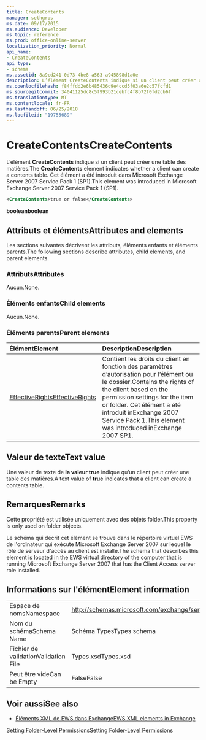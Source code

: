 ```yaml
---
title: CreateContents
manager: sethgros
ms.date: 09/17/2015
ms.audience: Developer
ms.topic: reference
ms.prod: office-online-server
localization_priority: Normal
api_name:
- CreateContents
api_type:
- schema
ms.assetid: 8a9cd241-0d73-4be8-a563-a945898d1a0e
description: L’élément CreateContents indique si un client peut créer une table des matières. Cet élément a été introduit dans Microsoft Exchange Server 2007 Service Pack 1 (SP1).
ms.openlocfilehash: f84ffdd2e6b485436d9e4ccd5f03a6e2c57fcfd1
ms.sourcegitcommit: 34041125dc8c5f993b21cebfc4f8b72f0fd2cb6f
ms.translationtype: MT
ms.contentlocale: fr-FR
ms.lasthandoff: 06/25/2018
ms.locfileid: "19755689"
---
```

# <a name="createcontents"></a><span data-ttu-id="70424-104">CreateContents</span><span class="sxs-lookup"><span data-stu-id="70424-104">CreateContents</span></span>

<span data-ttu-id="70424-105">L’élément **CreateContents** indique si un client peut créer une table des matières.</span><span class="sxs-lookup"><span data-stu-id="70424-105">The **CreateContents** element indicates whether a client can create a contents table.</span></span> <span data-ttu-id="70424-106">Cet élément a été introduit dans Microsoft Exchange Server 2007 Service Pack 1 (SP1).</span><span class="sxs-lookup"><span data-stu-id="70424-106">This element was introduced in Microsoft Exchange Server 2007 Service Pack 1 (SP1).</span></span> 
  
```xml
<CreateContents>true or false</CreateContents>
```

 <span data-ttu-id="70424-107">**boolean**</span><span class="sxs-lookup"><span data-stu-id="70424-107">**boolean**</span></span>
## <a name="attributes-and-elements"></a><span data-ttu-id="70424-108">Attributs et éléments</span><span class="sxs-lookup"><span data-stu-id="70424-108">Attributes and elements</span></span>

<span data-ttu-id="70424-109">Les sections suivantes décrivent les attributs, éléments enfants et éléments parents.</span><span class="sxs-lookup"><span data-stu-id="70424-109">The following sections describe attributes, child elements, and parent elements.</span></span>
  
### <a name="attributes"></a><span data-ttu-id="70424-110">Attributs</span><span class="sxs-lookup"><span data-stu-id="70424-110">Attributes</span></span>

<span data-ttu-id="70424-111">Aucun.</span><span class="sxs-lookup"><span data-stu-id="70424-111">None.</span></span>
  
### <a name="child-elements"></a><span data-ttu-id="70424-112">Éléments enfants</span><span class="sxs-lookup"><span data-stu-id="70424-112">Child elements</span></span>

<span data-ttu-id="70424-113">Aucun.</span><span class="sxs-lookup"><span data-stu-id="70424-113">None.</span></span>
  
### <a name="parent-elements"></a><span data-ttu-id="70424-114">Éléments parents</span><span class="sxs-lookup"><span data-stu-id="70424-114">Parent elements</span></span>

|<span data-ttu-id="70424-115">**Élément**</span><span class="sxs-lookup"><span data-stu-id="70424-115">**Element**</span></span>|<span data-ttu-id="70424-116">**Description**</span><span class="sxs-lookup"><span data-stu-id="70424-116">**Description**</span></span>|
|:-----|:-----|
|[<span data-ttu-id="70424-117">EffectiveRights</span><span class="sxs-lookup"><span data-stu-id="70424-117">EffectiveRights</span></span>](effectiverights.md) <br/> |<span data-ttu-id="70424-118">Contient les droits du client en fonction des paramètres d’autorisation pour l’élément ou le dossier.</span><span class="sxs-lookup"><span data-stu-id="70424-118">Contains the rights of the client based on the permission settings for the item or folder.</span></span> <span data-ttu-id="70424-119">Cet élément a été introduit inExchange 2007 Service Pack 1.</span><span class="sxs-lookup"><span data-stu-id="70424-119">This element was introduced inExchange 2007 SP1.</span></span>  <br/> |
   
## <a name="text-value"></a><span data-ttu-id="70424-120">Valeur de texte</span><span class="sxs-lookup"><span data-stu-id="70424-120">Text value</span></span>

<span data-ttu-id="70424-121">Une valeur de texte de **la valeur true** indique qu’un client peut créer une table des matières.</span><span class="sxs-lookup"><span data-stu-id="70424-121">A text value of **true** indicates that a client can create a contents table.</span></span> 
  
## <a name="remarks"></a><span data-ttu-id="70424-122">Remarques</span><span class="sxs-lookup"><span data-stu-id="70424-122">Remarks</span></span>

<span data-ttu-id="70424-123">Cette propriété est utilisée uniquement avec des objets folder.</span><span class="sxs-lookup"><span data-stu-id="70424-123">This property is only used on folder objects.</span></span>
  
<span data-ttu-id="70424-124">Le schéma qui décrit cet élément se trouve dans le répertoire virtuel EWS de l'ordinateur qui exécute Microsoft Exchange Server 2007 sur lequel le rôle de serveur d'accès au client est installé.</span><span class="sxs-lookup"><span data-stu-id="70424-124">The schema that describes this element is located in the EWS virtual directory of the computer that is running Microsoft Exchange Server 2007 that has the Client Access server role installed.</span></span>
  
## <a name="element-information"></a><span data-ttu-id="70424-125">Informations sur l'élément</span><span class="sxs-lookup"><span data-stu-id="70424-125">Element information</span></span>

|||
|:-----|:-----|
|<span data-ttu-id="70424-126">Espace de noms</span><span class="sxs-lookup"><span data-stu-id="70424-126">Namespace</span></span>  <br/> |http://schemas.microsoft.com/exchange/services/2006/types  <br/> |
|<span data-ttu-id="70424-127">Nom du schéma</span><span class="sxs-lookup"><span data-stu-id="70424-127">Schema Name</span></span>  <br/> |<span data-ttu-id="70424-128">Schéma Types</span><span class="sxs-lookup"><span data-stu-id="70424-128">Types schema</span></span>  <br/> |
|<span data-ttu-id="70424-129">Fichier de validation</span><span class="sxs-lookup"><span data-stu-id="70424-129">Validation File</span></span>  <br/> |<span data-ttu-id="70424-130">Types.xsd</span><span class="sxs-lookup"><span data-stu-id="70424-130">Types.xsd</span></span>  <br/> |
|<span data-ttu-id="70424-131">Peut être vide</span><span class="sxs-lookup"><span data-stu-id="70424-131">Can be Empty</span></span>  <br/> |<span data-ttu-id="70424-132">False</span><span class="sxs-lookup"><span data-stu-id="70424-132">False</span></span>  <br/> |
   
## <a name="see-also"></a><span data-ttu-id="70424-133">Voir aussi</span><span class="sxs-lookup"><span data-stu-id="70424-133">See also</span></span>



- [<span data-ttu-id="70424-134">Éléments XML de EWS dans Exchange</span><span class="sxs-lookup"><span data-stu-id="70424-134">EWS XML elements in Exchange</span></span>](ews-xml-elements-in-exchange.md)


[<span data-ttu-id="70424-135">Setting Folder-Level Permissions</span><span class="sxs-lookup"><span data-stu-id="70424-135">Setting Folder-Level Permissions</span></span>](http://msdn.microsoft.com/library/c7530e86-5112-401c-b10a-9c054ae59f07%28Office.15%29.aspx)

